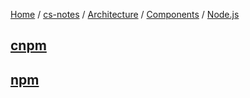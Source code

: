[Home](https://mengxianbin.github.io) /
[cs-notes](https://mengxianbin.github.io/cs-notes/site) /
[Architecture](https://mengxianbin.github.io/cs-notes/site/Architecture) /
[Components](https://mengxianbin.github.io/cs-notes/site/Architecture/Components) /
[Node.js](https://mengxianbin.github.io/cs-notes/site/Architecture/Components/Node.js)

## [cnpm](https://mengxianbin.github.io/cs-notes/site/Architecture/Components/Node.js/cnpm)

## [npm](https://mengxianbin.github.io/cs-notes/site/Architecture/Components/Node.js/npm)
